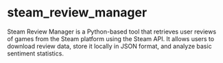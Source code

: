 # steam_review_manager
Steam Review Manager is a Python-based tool that retrieves user reviews of games from the Steam platform using the Steam API. It allows users to download review data, store it locally in JSON format, and analyze basic sentiment statistics.
